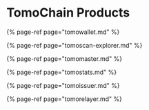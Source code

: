 # TomoChain Products

{% page-ref page="tomowallet.md" %}

{% page-ref page="tomoscan-explorer.md" %}

{% page-ref page="tomomaster.md" %}

{% page-ref page="tomostats.md" %}

{% page-ref page="tomoissuer.md" %}

{% page-ref page="tomorelayer.md" %}



